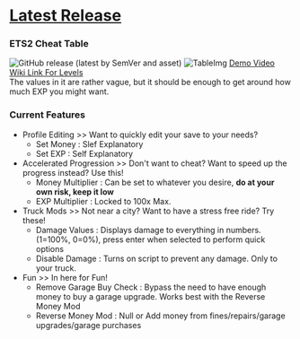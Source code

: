 # [Latest Release](https://github.com/Saniee/ETS2Trainer/blob/main/eurotrucks2.CT)

### ETS2 Cheat Table
![GitHub release (latest by SemVer and asset)](https://img.shields.io/github/downloads/Saniee/ETS2Trainer/latest/:assetName)
![TableImg](https://i.imgur.com/cv4AO4c.png)
[Demo Video](https://youtu.be/3i87q3BSXZc)
<br />
[Wiki Link For Levels](https://truck-simulator.fandom.com/wiki/Euro_Truck_Simulator_2_Levels)
<br />
The values in it are rather vague, but it should be enough to get around how much EXP you might want.

### Current Features
- Profile Editing >> Want to quickly edit your save to your needs?
	- Set Money : Slef Explanatory
	- Set EXP : Self Explanatory
- Accelerated Progression >> Don't want to cheat? Want to speed up the progress instead? Use this!
	- Money Multiplier : Can be set to whatever you desire, **do at your own risk, keep it low**
	- EXP Multiplier : Locked to 100x Max.
- Truck Mods >> Not near a city? Want to have a stress free ride? Try these!
	- Damage Values : Displays damage to everything in numbers. (1=100%, 0=0%), press enter when selected to perform quick options
	- Disable Damage : Turns on script to prevent any damage. Only to your truck.
- Fun >> In here for Fun!
	- Remove Garage Buy Check : Bypass the need to have enough money to buy a garage upgrade. Works best with the Reverse Money Mod
	- Reverse Money Mod : Null or Add money from fines/repairs/garage upgrades/garage purchases

